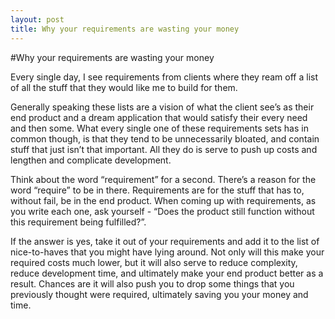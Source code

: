 ```yaml
---
layout: post
title: Why your requirements are wasting your money
---
```

#Why your requirements are wasting your money

Every single day, I see requirements from clients where they ream off a
list of all the stuff that they would like me to build for them.

Generally speaking these lists are a vision of what the client see’s as
their end product and a dream application that would satisfy their every
need and then some. What every single one of these requirements sets has
in common though, is that they tend to be unnecessarily bloated, and
contain stuff that just isn’t that important. All they do is serve to
push up costs and lengthen and complicate development.

Think about the word “requirement” for a second. There’s a reason for
the word “require” to be in there. Requirements are for the stuff that
has to, without fail, be in the end product. When coming up with
requirements, as you write each one, ask yourself - “Does the product
still function without this requirement being fulfilled?”. 

If the answer is yes, take it out of your requirements and add it to the list of
nice-to-haves that you might have lying around. Not only will this make
your required costs much lower, but it will also serve to reduce
complexity, reduce development time, and ultimately make your end
product better as a result. Chances are it will also push you to drop
some things that you previously thought were required, ultimately saving
you your money and time.
